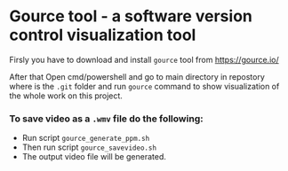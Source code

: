 # Gource tool - a software version control visualization tool

Firsly you have to download and install `gource` tool from https://gource.io/

After that Open cmd/powershell and go to main directory in repostory where is the `.git` folder and run `gource` command to show visualization of the whole work on this project.

### To save video as a `.wmv` file do the following:
- Run script `gource_generate_ppm.sh`
- Then run script `gource_savevideo.sh`
- The output video file will be generated.
